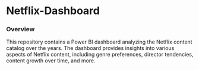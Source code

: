 # Netflix-Dashboard
### Overview

This repository contains a Power BI dashboard analyzing the Netflix content catalog over the years. The dashboard provides insights into various aspects of Netflix content, including genre preferences, director tendencies, content growth over time, and more.
